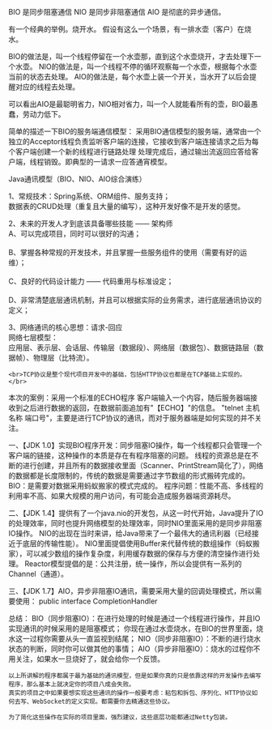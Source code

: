 BIO 是同步阻塞通信
NIO 是同步非阻塞通信
AIO 是彻底的异步通信。

有一个经典的举例。烧开水。
假设有这么一个场景，有一排水壶（客户）在烧水。

BIO的做法是，叫一个线程停留在一个水壶那，直到这个水壶烧开，才去处理下一个水壶。
NIO的做法是，叫一个线程不停的循环观察每一个水壶，根据每个水壶当前的状态去处理。
AIO的做法是，每个水壶上装一个开关，当水开了以后会提醒对应的线程去处理。

可以看出AIO是最聪明省力，NIO相对省力，叫一个人就能看所有的壶，BIO最愚蠢，劳动力低下。

简单的描述一下BIO的服务端通信模型：
采用BIO通信模型的服务端，通常由一个独立的Acceptor线程负责监听客户端的连接，它接收到客户端连接请求之后为每个客户端创建一个新的线程进行链路处理
处理完成后，通过输出流返回应答给客户端，线程销毁。即典型的一请求一应答通宵模型。



Java通讯模型（BIO、NIO、AIO综合演练）

1、常规技术：Spring系统、ORM组件、服务支持；
<br>数据表的CRUD处理（重复且大量的编写），这种开发好像不是开发的感觉。</br>

2、未来的开发人才到底该具备哪些技能 —— 架构师
<br>A、可以完成项目，同时可以很好的沟通；</br>
<br>B、掌握各种常规的开发技术，并且掌握一些服务组件的使用（需要有好的运维）；</br>
<br>C、良好的代码设计能力 —— 代码重用与标准设定；</br>
<br>D、非常清楚底层通讯机制，并且可以根据实际的业务需求，进行底层通讯协议的定义；</br>

3、网络通讯的核心思想：请求-回应
<br>网络七层模型：</br>
应用层、表示层、会话层、传输层（数据段）、网络层（数据包）、数据链路层（数据帧）、物理层（比特流）。

    <br>TCP协议是整个现代项目开发中的基础，包括HTTP协议也都是在TCP基础上实现的。</br>


本次的案例：采用一个标准的ECHO程序
客户端输入一个内容，随后服务器端接收到之后进行数据的返回，在数据前面追加有"【ECHO】"的信息。
"telnet 主机名称 端口号"，主要是进行TCP协议的通讯，而对于服务器端是如何实现的并不关注。



<p> 
一、【JDK 1.0】实现BIO程序开发：同步阻塞IO操作，每一个线程都只会管理一个客户端的链接，这种操作的本质是存在有程序阻塞的问题。
    线程的资源总是在不断的进行创建，并且所有的数据接收里面（Scanner、PrintStream简化了），网络的数据都是长度限制的，传统的数据是需要通过字节数组的形式搬砖完成的。
    BIO：是需要对数据采用蚂蚁搬家的模式完成的。
    程序问题：性能不高、多线程的利用率不高、如果大规模的用户访问，有可能会造成服务器端资源耗尽。
</p>
<p> 
二、【JDK 1.4】提供有了一个java.nio的开发包，从这一时代开始，Java提升了IO的处理效率，同时也提升网络模型的处理效率，同时NIO里面采用的是同步非阻塞IO操作。
NIO的出现在当时来讲，给Java带来了一个最伟大的通讯利器（已经接近于底层的传输性能）。
    NIO里面提倡使用Buffer来代替传统的数组操作（蚂蚁搬家），可以减少数组的操作复杂度，利用缓存数据的保存与方便的清空操作进行处理。
    Reactor模型提倡的是：公共注册，统一操作，所以会提供有一系列的Channel（通道）。
</p>

<p>
三、【JDK 1.7】AIO，异步非阻塞IO通讯，需要采用大量的回调处理模式，所以需要使用：
            public interface CompletionHandler<K,V>
</p>

总结：
BIO（同步阻塞IO）：在进行处理的时候是通过一个线程进行操作，并且IO实现通讯的时候采用的是阻塞模式；
你现在通过水壶烧水，在BIO的世界里面，烧水这一过程你需要从头一直监视到结尾；
NIO（同步非阻塞IO）：不断的进行烧水状态的判断，同时你可以做其他的事情；
AIO（异步非阻塞IO）：烧水的过程你不用关注，如果水一旦烧好了，就会给你一个反馈。

    以上所讲解的程序都属于最为基础的通讯模型，但是如果你真的只是依靠这样的开发操作去编写程序，那么基本上就决定你的项目八成会失败。
    真实的项目之中如果要想实现这些通讯的操作一般要考虑：粘包和拆包、序列化、HTTP协议如何去写、WebSocket的定义实现。都需要你去精通这些协议。
    
    为了简化这些操作在实际的项目里面，强烈建议，这些底层功能都通过Netty包装。
